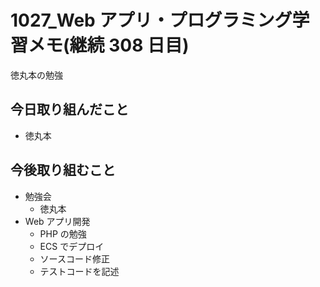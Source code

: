 # 1027_Web アプリ・プログラミング学習メモ(継続 308 日目)

徳丸本の勉強

## 今日取り組んだこと

- 徳丸本

## 今後取り組むこと

- 勉強会
  - 徳丸本
- Web アプリ開発
  - PHP の勉強
  - ECS でデプロイ
  - ソースコード修正
  - テストコードを記述
